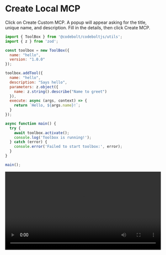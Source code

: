 # Create Local MCP

Click on Create Custom MCP. A popup will appear asking for the title, unique name, and description. Fill in the details, then click Create MCP.

```js
import { ToolBox } from '@codebolt/codeboltjs/utils';
import { z } from 'zod';

const toolbox = new ToolBox({
  name: "hello",
  version: "1.0.0"  
});

toolbox.addTool({
  name: "hello",
  description: "Says hello",
  parameters: z.object({
    name: z.string().describe("Name to greet")
  }),
  execute: async (args, context) => {
    return `Hello, ${args.name}!`;
  }
});

async function main() {
  try {
    await toolbox.activate();
    console.log('Toolbox is running!');
  } catch (error) {
    console.error('Failed to start toolbox:', error);
  }
}

main();
```

<video controls width="100%" src="/video/basics/localmcp.mp4">
 Browser not accept 
</video>
